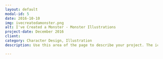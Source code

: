 ```yaml
---
layout: default
modal-id: 5
date: 2016-10-10
img: ivecreatedamonster.png
alt: I've Created a Monster - Monster Illustrations
project-date: December 2016
client:
category: Character Design, Illustration
description: Use this area of the page to describe your project. The icon above is part of a free icon set by <a href="https://sellfy.com/p/8Q9P/jV3VZ/">Flat Icons</a>. On their website, you can download their free set with 16 icons, or you can purchase the entire set with 146 icons for only $12!

---
```

